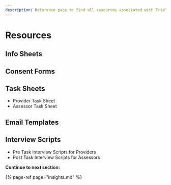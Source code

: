 ```yaml
---
description: Reference page to find all resources associated with Trial 2
---
```


# Resources

## Info Sheets

## Consent Forms

## Task Sheets

* Provider Task Sheet
* Assessor Task Sheet

## Email Templates

## Interview Scripts

* Pre Task Interview Scripts for Providers
* Post Task Interview Scripts for Assessors





**Continue to next section:**

{% page-ref page="insights.md" %}



